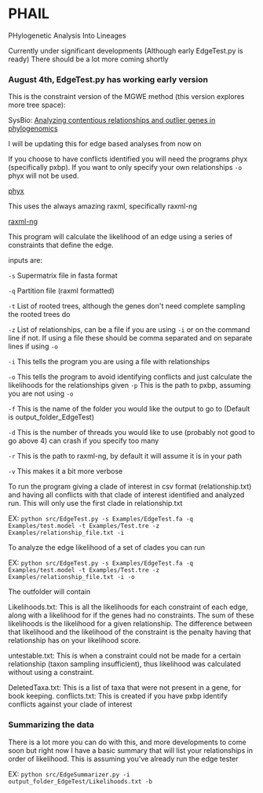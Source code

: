 # PHAIL
PHylogenetic Analysis Into Lineages

Currently under significant developments (Although early EdgeTest.py is ready)
There should be a lot more coming shortly

### August 4th, EdgeTest.py has working early version

This is the constraint version of the MGWE method (this version explores more tree space):

SysBio: [Analyzing contentious relationships and outlier genes in phylogenomics](https://academic.oup.com/sysbio/advance-article/doi/10.1093/sysbio/syy043/5034973)

I will be updating this for edge based analyses from now on

If you choose to have conflicts identified you will need the programs phyx (specifically pxbp). If you want to only specify your own relationships `-o` phyx will not be used.

[phyx](https://github.com/FePhyFoFum/phyx)

This uses the always amazing raxml, specifically raxml-ng

[raxml-ng](https://github.com/amkozlov/raxml-ng)

This program will calculate the likelihood of an edge using a series of constraints that define the edge.

inputs are:

`-s` Supermatrix file in fasta format

`-q` Partition file (raxml formatted)

`-t` List of rooted trees, although the genes don't need complete sampling the rooted trees do

`-z` List of relationships, can be a file if you are using `-i` or on the command line if not. If using a file these should be comma separated and on separate lines if using `-o`

`-i` This tells the program you are using a file with relationships

`-o` This tells the program to avoid identifying conflicts and just calculate the likelihoods for the relationships given
`-p` This is the path to pxbp, assuming you are not using `-o`

`-f` This is the name of the folder you would like the output to go to (Default is output_folder_EdgeTest)

`-d` This is the number of threads you would like to use (probably not good to go above 4) can crash if you specify too many

`-r` This is the path to raxml-ng, by default it will assume it is in your path

`-v` This makes it a bit more verbose

To run the program giving a clade of interest in csv format (relationship.txt) and having all conflicts with that clade of interest identified and analyzed run. This will only use the first clade in relationship.txt

EX: `python src/EdgeTest.py -s Examples/EdgeTest.fa -q Examples/test.model -t Examples/Test.tre -z Examples/relationship_file.txt -i`

To analyze the edge likelihood of a set of clades you can run

EX: `python src/EdgeTest.py -s Examples/EdgeTest.fa -q Examples/test.model -t Examples/Test.tre -z Examples/relationship_file.txt -i -o`

The outfolder will contain

Likelihoods.txt: This is all the likelihoods for each constraint of each edge, along with a likelihood for if the genes had no constraints. The sum of these likelihoods is the likelihood for a given relationship. The difference between that likelihood and the likelihood of the constraint is the penalty having that relationship has on your likelihood score.

untestable.txt: This is when a constraint could not be made for a certain relationship (taxon sampling insufficient), thus likelihood was calculated without using a constraint.

DeletedTaxa.txt: This is a list of taxa that were not present in a gene, for book keeping.
conflicts.txt: This is created if you have pxbp identify conflicts against your clade of interest


### Summarizing the data

There is a lot more you can do with this, and more developments to come soon but right now I have a basic summary that will list your relationships in order of likelihood. This is assuming you've already run the edge tester

EX: `python src/EdgeSummarizer.py -i output_folder_EdgeTest/Likelihoods.txt -b`
